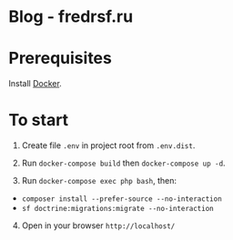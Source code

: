 Blog - fredrsf.ru
=====================

# Prerequisites

Install [Docker](https://www.docker.com/).

# To start

1. Create file `.env` in project root from `.env.dist`.

2. Run `docker-compose build` then `docker-compose up -d`.

3. Run `docker-compose exec php bash`, then:
  - `composer install --prefer-source --no-interaction`
  - `sf doctrine:migrations:migrate --no-interaction`
  
4. Open in your browser `http://localhost/`
